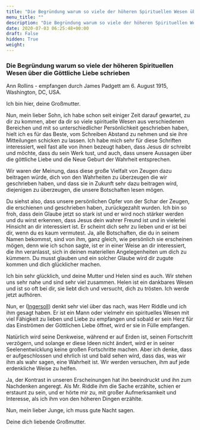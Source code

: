 ```yaml
---
title: "Die Begründung warum so viele der höheren Spirituellen Wesen über die Göttliche Liebe schrieben"
menu_title: ""
description: "Die Begründung warum so viele der höheren Spirituellen Wesen über die Göttliche Liebe schrieben"
date: 2020-07-03 06:25:48+00:00
draft: False
hidden: True
weight:
---
```

### Die Begründung warum so viele der höheren Spirituellen Wesen über die Göttliche Liebe schrieben

Ann Rollins - empfangen durch James Padgett am 6. August 1915, Washington, DC, USA.

Ich bin hier, deine Großmutter.

Nun, mein lieber Sohn, ich habe schon seit einiger Zeit darauf gewartet, zu dir zu kommen, aber da dir so viele  spirituelle Wesen aus verschiedenen Bereichen und mit so unterschiedlicher Persönlichkeit geschrieben haben, hielt ich es für das Beste, vom Schreiben Abstand zu nehmen und sie ihre Mitteilungen schicken zu lassen. Ich habe mich sehr für diese Schriften interessiert, weil fast alle von ihnen bezeugt haben, dass Jesus dir schreibt und möchte, dass du sein Werk tust, und auch, dass unsere Aussagen über die göttliche Liebe und die Neue Geburt der Wahrheit entsprechen.

Wir waren der Meinung, dass diese große Vielfalt von Zeugen dazu beitragen würde, dich von den Wahrheiten zu überzeugen die wir geschrieben haben, und dass sie in Zukunft sehr dazu beitragen wird, diejenigen zu überzeugen, die unsere Botschaften lesen mögen.

Du siehst also, dass unsere persönlichen Opfer von der Schar der Zeugen, die erschienen und geschrieben haben, zurückgezahlt wurden. Ich bin so froh, dass dein Glaube jetzt so stark ist und er wird noch stärker werden und du wirst erkennen, dass Jesus dein wahrer Freund ist und in vielerlei Hinsicht an dir interessiert ist. Er scheint dich sehr zu lieben und er ist bei dir, wenn du es kaum vermutest. Ja, alle Botschaften, die du in seinem Namen bekommst, sind von ihm, ganz gleich, wie persönlich sie erscheinen mögen, denn wie ich schon sagte, ist er in einer Weise an dir interessiert, die ihn veranlasst, sich in deinen materiellen Angelegenheiten um dich zu kümmern. Du musst glauben und ein solcher Glaube wird dir zugute kommen und dich glücklicher machen.

Ich bin sehr glücklich, und deine Mutter und Helen sind es auch. Wir stehen uns sehr nahe und sind sehr viel zusammen. Helen ist ein dankbares Wesen und ist so oft bei dir, sie liebt dich und versucht, dich zu trösten. Ich werde jetzt aufhören.

Nun, er ([Ingersoll](/padgett-botschaften/padgett-botschaften-in-reihenfolge-des-datums/padgett-botschaften-1915-januar-august/dieser-schriftsteller-erzaehlt-von-seinen-religioesen-ansichten-die-er-auf-erden-hatte-jep-robert-ingersoll-5-august-1915/)) denkt sehr viel über das nach, was Herr Riddle und ich ihm gesagt haben. Er ist ein Mann oder vielmehr ein spirituelles Wesen mit viel Fähigkeit zu lieben und Liebe zu empfangen und sobald er sein Herz für das Einströmen der Göttlichen Liebe öffnet, wird er sie in Fülle empfangen.

Natürlich wird seine Denkweise, während er auf Erden ist, seinen Fortschritt verzögern, und solange er diese Ideen nicht ändert, wird er in seiner Seelenentwicklung keine großen Fortschritte machen. Aber ich denke, dass er aufgeschlossen und ehrlich ist und bald sehen wird, dass das, was wir ihm als wahr sagen, eine Wahrheit ist. Wir werden versuchen, ihm auf jede erdenkliche Weise zu helfen.

Ja, der Kontrast in unseren Erscheinungen hat ihn beeindruckt und ihn zum Nachdenken angeregt.  Als Mr. Riddle ihm die Sache erzählte, schien er erstaunt zu sein, und er hörte mir zu, mit großer Aufmerksamkeit und Interesse, als ich ihm von den höheren Dingen erzählte.

Nun, mein lieber Junge, ich muss gute Nacht sagen.

Deine dich liebende Großmutter.
